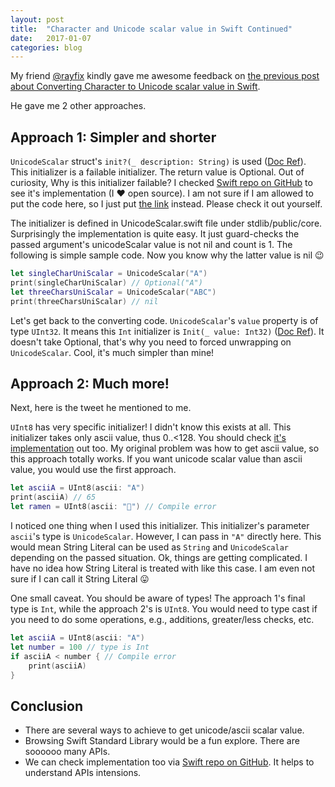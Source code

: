 ```yaml
---
layout: post
title:  "Character and Unicode scalar value in Swift Continued"
date:   2017-01-07
categories: blog
---
```


My friend [@rayfix](https://twitter.com/rayfix) kindly gave me awesome feedback on [the previous post about Converting Character to Unicode scalar value in Swift](http://keitaito.com/blog/2017/01/06/converting-character-to-unicode-scalar-value-in-swift.html).

He gave me 2 other approaches.

## Approach 1: Simpler and shorter

`UnicodeScalar` struct's `init?(_ description: String)` is used ([Doc Ref](https://developer.apple.com/reference/swift/unicodescalar/2430716-init)). This initializer is a failable initializer. The return value is Optional. Out of curiosity, Why is this initializer failable? I checked [Swift repo on GitHub](https://github.com/apple/swift) to see it's implementation (I ❤️ open source). I am not sure if I am allowed to put the code here, so I just put [the link](https://github.com/apple/swift/blob/master/stdlib/public/core/UnicodeScalar.swift#L284-L292) instead. Please check it out yourself.

The initializer is defined in UnicodeScalar.swift file under stdlib/public/core. Surprisingly the implementation is quite easy. It just guard-checks the passed argument's unicodeScalar value is not nil and count is 1. The following is simple sample code. Now you know why the latter value is nil 😉

```swift
let singleCharUniScalar = UnicodeScalar("A")
print(singleCharUniScalar) // Optional("A")
let threeCharsUniScalar = UnicodeScalar("ABC")
print(threeCharsUniScalar) // nil
```

Let's get back to the converting code. `UnicodeScalar`'s `value` property is of type `UInt32`. It means this `Int` initializer is `Init(_ value: Int32)` ([Doc Ref](https://developer.apple.com/reference/swift/int/1539669-init)). It doesn't take Optional, that's why you need to forced unwrapping on `UnicodeScalar`. Cool, it's much simpler than mine!

## Approach 2: Much more!

Next, here is the tweet he mentioned to me.

`UInt8` has very specific initializer! I didn't know this exists at all. This initializer takes only ascii value, thus 0..<128. You should check [it's implementation](https://github.com/apple/swift/blob/adc54c8a4d13fbebfeb68244bac401ef2528d6d0/stdlib/public/core/UnicodeScalar.swift#L337-L346) out too. My original problem was how to get ascii value, so this approach totally works. If you want unicode scalar value than ascii value, you would use the first approach.

```swift
let asciiA = UInt8(ascii: "A")
print(asciiA) // 65
let ramen = UInt8(ascii: "🍜") // Compile error
```

I noticed one thing when I used this initializer. This initializer's parameter `ascii`'s type is `UnicodeScalar`. However, I can pass in `"A"` directly here. This would mean String Literal can be used as `String` and `UnicodeScalar` depending on the passed situation. Ok, things are getting complicated. I have no idea how String Literal is treated with like this case. I am even not sure if I can call it String Literal 😛

One small caveat. You should be aware of types! The approach 1's final type is `Int`, while the approach 2's is `UInt8`. You would need to type cast if you need to do some operations, e.g., additions, greater/less checks, etc.

```swift
let asciiA = UInt8(ascii: "A")
let number = 100 // type is Int
if asciiA < number { // Compile error
    print(asciiA)
}
```

## Conclusion

- There are several ways to achieve to get unicode/ascii scalar value.
- Browsing Swift Standard Library would be a fun explore. There are soooooo many APIs.
- We can check implementation too via [Swift repo on GitHub](https://github.com/apple/swift). It helps to understand APIs intensions.
